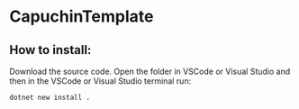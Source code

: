 # CapuchinTemplate
## How to install:
Download the source code.
Open the folder in VSCode or Visual Studio and then in the VSCode or Visual Studio terminal run:
```
dotnet new install .
```
